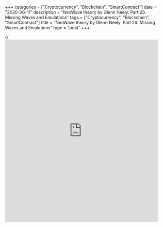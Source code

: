 +++
categories = ["Cryptocurrency", "Blockchain", "SmartContract"]
date = "2020-06-11"
description = "NeoWave theory by Glenn Neely. Part 26. Missing Waves and Emulations"
tags = ["Cryptocurrency", "Blockchain", "SmartContract"]
title = "NeoWave theory by Glenn Neely. Part 26. Missing Waves and Emulations"
type = "post"
+++

{{<iframe id="large-banner" src="https://www.bounty.group/#slide=18.0" width="100%" height="600" scrolling="no" style="border: 0px solid rgb(216, 221, 230); border-radius: 3px;">}}

June 9, 2020

June 11, 2020

NeoWave. Part 26. Missing Waves and EmulationsMikhail Hypov

## Missing Waves and Emulations. Definition. Variations. Properties.

Dear friends!

In the previous training articles, I covered the application of
channeling and Fibonacci relationships. This article will deal with the
last section in the NeoWave series, I will describe missing waves. I
will also write about patterns, which, in many ways, can imitate other
variations of wave patterns, not being authentic Elliott patterns.

If you are not familiar with the NeoWave theory, I recommend you to read
all the articles, starting from the first one, in the NeoWave series
based on Glenn Neely’s book Mastering Elliott Waves.

[Neo Wave theory. Part 1. Rules for creating charts][1].

[Neo Wave theory. Part 2. Basic information on Polywaves and Structure
Labels. ][2]

[NeoWave. Part 3. Retracement Rule 1.][3]

[NeoWave theory. Part 4. Retracement Rule 2.][4]

[NeoWave theory. Part 5. Retracement Rule 3.][5]

[NeoWave. Part 6. Retracement rule 4. Conditions “a” and “b”][6].

[NeoWave. Part 7. Retracement rule 4. Conditions “c”, “d” and “e”][7].

[NeoWave. Part 8. Retracement rule 5. Conditions “a” and “b”][8].

[NeoWave. Part 9. Retracement rule 5. Retracement rule 6, condition
“a”][9].

[NeoWave. Part 10. Retracement Rule 6. Conditions “b”, “c”, and
“d”][10].

[NeoWave. Part 11. Retracement rule 7.][11]

[NeoWave. Part 12. Impulsions and the rules to analyze impulse wave
patterns. ][12]

[NeoWave. Part 13. Corrections. Rules to identify a correction.][13]

[NeoWave. Part 14. Triangles. Rules to identify triangles.][14]

[NeoWave. Part 15. Basic and advanced rules of logic to analyze
triangles][15].

[NeoWave. Part 16. Extended rules of logic for Flats and Zigzags.][16]

[NeoWave. Part 17.][17][ ][17][Extended rules of logic for complex
corrective patterns.][17]

[NeoWave. Part 18. Rules of complexity and balance. Compaction
procedures. Power ratings.][18]

[NeoWave. Part 19. Progress labels applied in trending impulses][19].

[NeoWave. Part 20. Application of progress labels to terminal
impulses.][20]

[NeoWave. Part 21. Channeling in impulses and Fibonacci
relationships.][21]

[NeoWave. Part 22. Progress labels in flat corrections][22].

[NeoWave. Part 23. Progress labels in triangles.][23]

[NeoWave. Part 24. Progress labels in triangles and zigzags. ][24]

[NeoWave. Part 25. Fibonacci relations and correction identification
with channeling][25]

Before I go on, I want to stress that all the examples below are drawn
schematically, they are not real price charts. I suggest you find real
examples by yourself and share your discoveries in the comments.
Practical application of the information you learn is a very efficient
way to develop new skills. If you haven’t yet selected a trading
platform to practice your trading skills, register an account with
[LiteForex][26]. This is fast, easy, and free of charge.

### Where and when do missing waves occur?

The identification of missing waves plays an important role in the
analysis of short-term market action. You can witness missing waves when
the available data create a price action that falls between the monowave
and polywave stage of development. A missing wave is a wave that merges
with the surrounding segments of the pattern into a single monowave.
Missing waves occur only on a polywave scale. Missing waves can’t occur
on a multiwave scale or higher. Missing waves are most common in non-
standard complex corrective polywaves. They are also possible in Impulse
polywaves or in a formation when the market is preparing to make a
significant change in trend. A missing wave can be detected indirectly
based on the illogical integration of pattern implications and based on
the strange development of price behavior, which I will further
describe.

### How do missing waves occur?

As you already know from the previous educational articles all Elliott
patterns require a minimum number of monowaves to be correctly formed.
For example, an impulse polywave must contain at least five segments, it
can’t be formed with only four monowaves. A correction requires at least
three monowaves. To make a specific number of monowaves, you should have
a specific number of data points. Here is a listing of the minimum data
points for polywave patterns, so that a pattern can form without missing
waves:

  * Impulse wave – 8;
  * Triangle – 8;
  * Zigzag – 5;
  * Flat – 5;
  * Double flats and zigzags – 10;
  * Double combinations ending with triangles– 13;
  * Triple flats and zigzags – 15;
  * Triple combinations ending with zigzags– 18.

![LiteForex: NeoWave theory by Glenn Neely. Part 26. Missing Waves and
Emulations][27]

As an example, the above [BTCUSD][28] chart roughly outlines a polywave
flat correction. Red dots mark data points that are the beginning and
the ending points of monowaves. Note that the beginning of the pattern
(zero point) is also taken into account. In our example, there six data
points, so the pattern meets the minimum requirements for the number of
points. I should note that the presence of the minimum number of data
points doesn’t mean that the missing wave is impossible here, it is just
less likely. Neely writes that for each additional data point above the
minimum, the chances increase geometrically that a missing _wave_ will
not be present. Once the number of data points reaches twice the minimum
level a missing __wave __should be considered impossible, as there will
be too many details that any wave could be missing. Any number of data
points below the minimum indicates a missing wave is a certainty if the
wave count is correct (the number of data points should be at least 50%
of the minimum requirements, otherwise the pattern will be so simple
that it will be on the register as a monowave).

Remember, you can suspect a missing wave when analyzing the waves using
the retracement rules. These rules are covered in the parts 3-11 in the
NeoWave series:

[NeoWave. Part 3. Retracement Rule 1.][3]

[NeoWave theory. Part 4. Retracement Rule 2.][4]

[NeoWave theory. Part 5. Retracement Rule 3.][5]

[NeoWave. Part 6. Retracement rule 4. Conditions “a” and “b”][6].

[NeoWave. Part 7. Retracement rule 4. Conditions “c”, “d” and “e”][7].

[NeoWave. Part 8. Retracement rule 5. Conditions “a” and “b”][8].

[NeoWave. Part 9. Retracement rule 5. Retracement rule 6, condition
“a”][9].

[NeoWave. Part 10. Retracement Rule 6. Conditions “b”, “c”, and
“d”][10].

[NeoWave. Part 11. Retracement rule 7.][11]



### Which patterns are susceptible to missing waves?

The most susceptible patterns to missing waves are complex corrective
polywaves __(corrections that involve x-waves). Almost without any
exceptions, the (X) will be the missing wave. This is due to the fact
that x-waves are almost always the smallest corrective waves of such
patterns. That is why they are more likely than other segments to be
missing. In more rare instances, impulsive polywave patterns that have a
1st or 5th wave extension can “miss” their smaller corrective phase. In
a 1st wave extension, it would be wave 4. In a 5th wave extension, the
missing wave would be wave 2.

### Emulation

An emulation occurs when one pattern (corrective or impulsive) is
imitating __the behavior of a pattern from the opposite class. Most
often, an emulation occurs on the short-term price action of a polywave.
When one pattern emulates another, it generally indicates the pattern is
“missing wave,”. Below, I will give a few examples of patterns emulating
the behavior of other Elliott patterns.

### Double Failure Emulation

This pattern can only fool you during its formation and for a short time
period of time after it is complete. Most often, a double failure can
temporarily mislead you into the assumption that a Triangle is forming.

![LiteForex: NeoWave theory by Glenn Neely. Part 26. Missing Waves and
Emulations][29]

The above chart roughly outlines a double failure. It is emulating a
triangle at the stage of its formation. I marked the borders of a false
triangle with pink lines. You can identify this pattern at the stage of
the wave (D) formation. As it exceeds the highs of waves (A) and (B)
(the horizontal green and red lines), this pattern can’t be a triangle
(in a contracting triangle, only wave (E) has such a possibility. An
indirect clue can come from the application of Fibonacci relationships
if waves (A) and (C) do not relate by 61.8% as it is typical in
triangles. This signal may become a reason to suspect a false triangle
forming, but the final conclusion should be made only after the (D) wave
exceed the highs of waves (A) and (B).

### Double Flat Emulation

This pattern, if missing the (X) wave, could easily be mistaken for an
Impulse wave with a 3rd wave extension. There are a few clues the
pattern is a double flat:

  * There is no __alternation in time, price, or structure between waves (2) and (4). The rule means that two close waves of the same type (within the same pattern) should be different in price, time, and structure.
  * The supposed third extension is not more than 161.8% of the first wave. This signal means that the third wave is nor an extension. Therefore, the fifth wave should be an extension. If it doesn’t happen, the pattern can’t be an impulse.

![LiteForex: NeoWave theory by Glenn Neely. Part 26. Missing Waves and
Emulations][30]

The above chart roughly outlines a double flat that looks like a
terminal impulse. Note that the supposed wave (2) is more than 61.8% of
the supposed wave (1). Besides, the supposed waves (2) and (4) are
similar in price, time, and structure. So, the alternation rule is not
observed.

![LiteForex: NeoWave theory by Glenn Neely. Part 26. Missing Waves and
Emulations][31]

The supposed third extension is less than 161.8% of wave 1, and so, it
is not an extension. As the fifth wave is not also an extension (it is
less than the third wave in price), the pattern can’t be an impulse. So,
this is a double flat correction that emulates an impulse pattern. If
you witness a situation like the one shown in the chart, divide the
longest wave in half (the red circle in the chart). The halfway point
should be where a missing wave X occurred.

### Emulation that occurs in Double and Triple Zigzags and other
combinations starting with a zigzag

Wave (B) in the first zigzag should not retrace more than 61.8% of wave
(A). Like in the case with the double flat, a double zigzag can look
like an impulse with the third extension. However, in the case with a
zigzag, the alternation rule won’t work for waves (2) and (4). In some
cases, this signal could be the only signal that the pattern is
corrective. Besides, unlike double zigzags, impulses rarely channel
well.

An additional clue can be Fibonacci relations. The presumed 3rd
extension is only 161.8% or less of the presumed 1st wave. This should
not happen in a real Impulse pattern unless the 5th wave extends.
Another clue will not come until much later when the market retraces the
double zigzag by more than 61.8% of the total length of all its five
waves. This is normal for a corrective pattern.

Triple zigzags with missing X waves can emulate double zigzags, as
double zigzags emulate impulsions. There are should be the following
signals:

  * A triple zigzag will usually channel far too well to be considered an Impulse pattern;
  * The declining waves are too similar in price and time coverage leaving the market without an extended wave, which is mandatory for impulsive activity;
  * The action after the presumed 5th wave did not break the 2-4 trendline soon enough.

![LiteForex: NeoWave theory by Glenn Neely. Part 26. Missing Waves and
Emulations][32]

The above [Bitcoin][28] chart roughly outlines a false impulse that can
be emulated by the double zigzag. Note that wave 2 of the presumed
impulse retraces 61.8% of wave (1). Waves (2) and (4) are similar in
price and time, so the alternation rule is not observed.

![LiteForex: NeoWave theory by Glenn Neely. Part 26. Missing Waves and
Emulations][33]

As I have already written, impulses, unlike double and triple
combinations, impulses will hardly channel well. In our example, almost
all starting and ending points touch the channel lines. Besides, waves
(1), (2), and (3) are roughly equal. This means there are no extensions
in this pattern, so it can’t be an impulse.

![LiteForex: NeoWave theory by Glenn Neely. Part 26. Missing Waves and
Emulations][34]

Taking into account the signals, I described above, we can conclude that
this is a double zigzag. Therefore, we divide the longest wave (the one
that looks like wave 3) in half and put a red circle at the halfway
point. This point should mark the place where the missing wave X
occurred. Here, I am about to end explaining the theoretical part of the
NeoWave theory. You should always apply all the theory to practice. Try
to discover the patterns containing missing waves, double and triple
flats, and zigzags. Mark with the reds the places where missing waves
occur. The LiteForex trade platform is very convenient and provides more
than enough [functions](https://www.fintechee.com/tutorial-for-forex-trading/basic-functions/). If you haven’t yet chosen your broker, it’s high
time you started trading with [LiteForex][35]. Besides, there is a
wonderful opportunity to win a dream house, a brand new car, and cool
Apple gadgets in the [dream draw][36] with the total prize fund of 350
000 USD.

In the next training article, I will demonstrate principles of the
market analysis using the NeoWave theory on examples. After that, you
can start trading using the NeoWave with  [LiteForex][35].

* * *

I wish you good luck and good profits!

* * *

P.S. Did you like my article? Share it in social networks: it will be
the best “thank you" :)

Ask me questions and comment below. I’ll be glad to answer your
questions and give necessary explanations.

 **Useful links:**

  * I recommend trying to trade with a reliable broker [here][37]. The system allows you to trade by yourself or copy successful traders from all across the globe.
  * Use my promo-code BLOG for getting deposit bonus 50% on LiteForex platform. Just enter this code in the appropriate field while [depositing][38] your trading account.
  * Telegram channel with high-quality analytics, Forex reviews, training articles, and other useful things for traders <t.me/liteforex>





![NeoWave. Part 26. Missing Waves and Emulations][39]

The content of this article reflects the author’s opinion and does not
necessarily reflect the official position of LiteForex. The material
published on this page is provided for informational purposes only and
should not be considered as the provision of investment advice for the
purposes of Directive 2004/39/EC.

Rate this article:

{{value}}

( {{count}} {{title}} )

   1. www.liteforex.com/blog/for-professionals/neo-wave-theory-part-1-rules-of-creating-charts/
   2. www.liteforex.com/blog/for-professionals/neo-wave-theory-part-2-basic-information-on-polywaves-and-structure-labels/
   3. www.liteforex.com/blog/for-professionals/neowave-part-3-retracement-rule-1/
   4. www.liteforex.com/blog/for-professionals/neowave-theory-part-4-retracement-rule-2/
   5. www.liteforex.com/blog/for-professionals/neowave-part-5-retracement-rule-3/
   6. www.liteforex.com/blog/for-professionals/neowave-part-6-retracement-rule-4-conditions-a-and-b/
   7. www.liteforex.com/blog/for-professionals/neowave-part-7-retracement-rule-4-conditions-c-d-and-e/
   8. www.liteforex.com/blog/for-professionals/neowave-part-8-retracement-rule-5-conditions-a-and-b/
   9. www.liteforex.com/blog/for-professionals/neowave-part-9-retracement-rule-5-conditions-a-and-b-retracement-rule-6-condition-a/
   10. www.liteforex.com/blog/for-professionals/neowave-part-10-retracement-rule-6-conditions-b-c-and-d/
   11. www.liteforex.com/blog/for-professionals/neowave-part-11-retracement-rule-7/
   12. www.liteforex.com/blog/for-professionals/neowave-part-12-impulsions-and-the-rules-to-analyze-impulse-wave-patterns/
   13. www.liteforex.com/blog/for-professionals/neowave-part-13-corrections-rules-to-identify-a-correction/
   14. www.liteforex.com/blog/for-professionals/neowave-part-14-corrections-triangles-rules-to-identify-triangles/
   15. www.liteforex.com/blog/for-professionals/neowave-part-15-basic-and-advanced-rules-of-logic-to-analyze-triangles/
   16. www.liteforex.com/blog/for-professionals/neowave-part-16-extended-rules-of-logic-for-zigzags-and-flat-corrections/
   17. www.liteforex.com/blog/for-professionals/neowave-part-17-extended-rules-of-logic-for-complex-corrections-exceptions-to-the-rules-2020-05-07/
   18. www.liteforex.com/blog/for-professionals/neowave-part-18-rules-of-complexity-and-balance-compaction-procedures-power-ratings/
   19. www.liteforex.com/blog/for-professionals/neowave-part-19-progress-labels-and-application-of-progress-labels-to-trending-impulses/
   20. www.liteforex.com/blog/for-professionals/neowave-part-20-application-of-progress-labels-to-terminal-impulses/
   21. www.liteforex.com/blog/for-professionals/neowave-part-21-channeling-in-impulses-and-fibonacci-relationships/
   22. www.liteforex.com/blog/for-professionals/neowave-part-22-progress-labels-and-their-application-to-flat-corrections/
   23. www.liteforex.com/blog/for-professionals/neowave-part-23-progress-labels-and-their-application-to-triangles/
   24. www.liteforex.com/blog/for-professionals/neowave-part-24-progress-labels-in-triangles-and-zigzags/
   25. www.liteforex.com/blog/for-professionals/neowave-part-25-fibonacci-relations-and-correction-identification-with-channeling/
   26. my.liteforex.com/trading?type=currency
   27. cdn.liteforex.com/cache/uploads/blog_post/cryptocyrrency/hyipov/2020.06.07/BTCUSD_hypov_1.jpg?w=30&s=b2bf191cde3626ff151b24325017a664
   28. my.liteforex.com/trading/chart?symbol=BTCUSD&returnUrl=true
   29. cdn.liteforex.com/cache/uploads/blog_post/cryptocyrrency/hyipov/2020.06.07/BTCUSD_hypov_2.jpg?w=30&s=3f0625b4454df490c6632b87028f43e8
   30. cdn.liteforex.com/cache/uploads/blog_post/cryptocyrrency/hyipov/2020.06.07/BTCUSD_hypov_3.jpg?w=30&s=842876168dd8fde033738b5eebc66fe3
   31. cdn.liteforex.com/cache/uploads/blog_post/cryptocyrrency/hyipov/2020.06.07/BTCUSD_hypov_4.jpg?w=30&s=d4133c16162f5931824c31050818240f
   32. cdn.liteforex.com/cache/uploads/blog_post/cryptocyrrency/hyipov/2020.06.07/BTCUSD_hypov_5.jpg?w=30&s=f7bb50681b5ab2f2676eea55ad82b841
   33. cdn.liteforex.com/cache/uploads/blog_post/cryptocyrrency/hyipov/2020.06.07/BTCUSD_hypov_6.jpg?w=30&s=57573f54435d0882eeee9e4050c1f8ed
   34. cdn.liteforex.com/cache/uploads/blog_post/cryptocyrrency/hyipov/2020.06.07/BTCUSD_hypov_7.jpg?w=30&s=7b758db86a3572cadc891226870e7283
   35. my.liteforex.com/trading
   36. www.liteforex.com/contests/dream-draw/
   37. my.liteforex.com/?category=for-professionals&slug=neowave-part-26-missing-waves-and-emulations&openPopup=%2Fregistration%2Fpopup&utm_source=blog&utm_medium=article&utm_campaign=bonus
   38. my.liteforex.com/deposit/?category=for-professionals&slug=neowave-part-26-missing-waves-and-emulations&promo_code=BLOG&utm_source=blog&utm_medium=article&utm_campaign=bonus
   39. cdn.liteforex.com/cache/uploads/blog_post/cryptocyrrency/hyipov/2020.06.07/BTCUSD_hypov_logo.jpg?q=75&w=1000&s=c8806b6770b42e1fd776e0ef99e69c60
